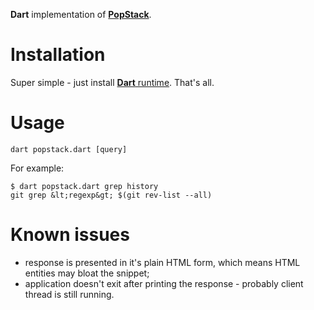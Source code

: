 **Dart** implementation of [**PopStack**](https://github.com/rafalwrzeszcz/popstack).

# Installation

Super simple - just install [**Dart** runtime](https://www.dartlang.org). That's all.

# Usage

```
dart popstack.dart [query]
```

For example:

```
$ dart popstack.dart grep history
git grep &lt;regexp&gt; $(git rev-list --all)
```

# Known issues

- response is presented in it's plain HTML form, which means HTML entities may bloat the snippet;
- application doesn't exit after printing the response - probably client thread is still running.


